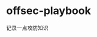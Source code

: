 





























































































# offsec-playbook
记录一点攻防知识
